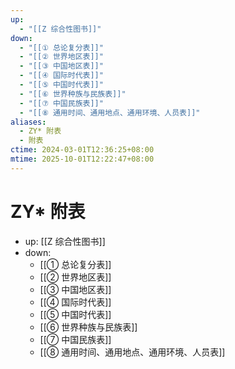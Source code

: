 ```yaml
---
up:
  - "[[Z 综合性图书]]"
down:
  - "[[① 总论复分表]]"
  - "[[② 世界地区表]]"
  - "[[③ 中国地区表]]"
  - "[[④ 国际时代表]]"
  - "[[⑤ 中国时代表]]"
  - "[[⑥ 世界种族与民族表]]"
  - "[[⑦ 中国民族表]]"
  - "[[⑧ 通用时间、通用地点、通用环境、人员表]]"
aliases:
  - ZY* 附表
  - 附表
ctime: 2024-03-01T12:36:25+08:00
mtime: 2025-10-01T12:22:47+08:00
---
```


# ZY\* 附表

- up: [[Z 综合性图书]]
- down:
	- [[① 总论复分表]]
	- [[② 世界地区表]]
	- [[③ 中国地区表]]
	- [[④ 国际时代表]]
	- [[⑤ 中国时代表]]
	- [[⑥ 世界种族与民族表]]
	- [[⑦ 中国民族表]]
	- [[⑧ 通用时间、通用地点、通用环境、人员表]]
